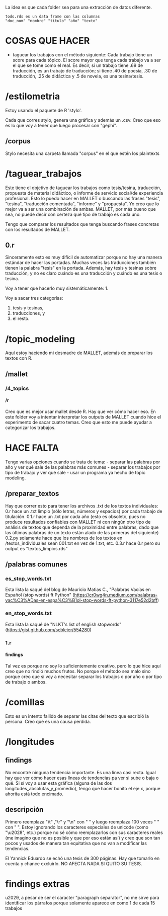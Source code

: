 La idea es que cada folder sea para una extracción de datos diferente.

    todo.rds es un data frame con las columnas
    "doc_num" "nombre" "titulo" "año" "texto"


# COSAS QUE HACER
- taguear los trabajos con el método siguiente: Cada trabajo tiene un score
para cada tópico. El score mayor que tenga cada trabajo va a ser el que se
tome como el real. Es decir, si un trabajo tiene .69 de traducción, es un 
trabajo de traducción; si tiene .40 de poesía, .30 de traducción, .25 de
didáctica y .5 de novela, es una tesina/tesis.

# /estilometria
Estoy usando el paquete de R 'stylo'.

Cada que corres stylo, genera una gráfica y además un .csv. Creo que eso es lo
que voy a tener que luego procesar con "gephi".

## /corpus
Stylo necesita una carpeta llamada "corpus" en el que estén los plaintexts




# /taguear_trabajos
Este tiene el objetivo de taguear los trabajos como tesis/tesina, traducción,
propuesta de material didáctico, o informe de servicio social/de experiencia
profesional.
Esto lo puedo hacer en MALLET o buscando las frases "tesis", "tesina",
"traducción comentada", "informe" y "propuesta".
Yo creo que lo mejor va a ser una combinación de ambas. MALLET, por más bueno
que sea, no puede decir con certeza qué tipo de trabajo es cada uno. 

Tengo que comparar los resultados que tenga buscando frases concretas con los
resultados de MALLET.

## 0.r
Sinceramente esto es muy difícil de automatizar porque no hay una manera
estándar de hacer las portadas. Muchas veces las traducciones también tienen la
palabra "tesis" en la portada. Además, hay tesis y tesinas sobre traducción, y
no es claro cuándo es una traducción y cuándo es una tesis o tesina.

Voy a tener que hacerlo muy sistemáticamente:
1. 

Voy a sacar tres categorías:
1. tesis y tesinas,
2. traducciones, y
3. el resto.

# /topic_modeling
Aquí estoy haciendo mi desmadre de MALLET, además de preparar los textos con R.

## /mallet
### /4_topics
#### /r
Creo que es mejor usar mallet desde R. Hay que ver cómo hacer eso.
En este folder voy a intentar interpretar los outputs de MALLET cuando hice el
experimento de sacar cuatro temas. Creo que esto me puede ayudar a categorizar
los trabajos.

# HACE FALTA
Tengo varias opciones cuando se trata de tema:
    - separar las palabras por año y ver qué sale de las palabras más comunes
    - separar los trabajos por tipo de trabajo y ver qué sale
    - usar un programa ya hecho de topic modeling.

## /preparar_textos
Hay que correr esto para tener los archivos .txt de los textos individuales:
0.r hace un .txt limpio (sólo letras, números y espacios) por cada trabajo de
titulación.
0.1.r hace un .txt por cada año (esto es obsoleto, pues no produce resultados
confiables con MALLET ni con ningún otro tipo de análisis de textos que
dependa de la proximidad entre palabras, dado que las últimas palabras de un
texto están alado de las primeras del siguiente)
0.2.py solamente hace que los nombres de los textos en /textos_individuales
sean 001.txt en vez de 1.txt, etc.
0.3.r hace 0.r pero su output es "textos_limpios.rds"

## /palabras comunes
### es_stop_words.txt
Esta lista la saqué del blog de Mauricio Matias C., "Palabras Vacías en Español (stop words) ft Python"
(https://cr0wg4n.medium.com/palabras-vac%C3%ADas-en-espa%C3%B1ol-stop-words-ft-python-3117e52d2bff)

### en_stop_words.txt
Esta lista la saqué de "NLKT's list of english stopwords"
(https://gist.github.com/sebleier/554280)

### 1.r
#### findings
Tal vez es porque no soy lo suficientemente creativo, pero lo que hice aquí
creo que no rindió muchos frutos. No porque el método sea malo sino porque creo
que sí voy a necesitar separar los trabajos o por año o por tipo de trabajo o 
ambos.

# /comillas
Esto es un intento fallido de separar las citas del texto que escribió la
persona. Creo que es una causa perdida.

# /longitudes
## findings
No encontré ninguna tendencia importante. Es una línea casi recta. Igual hay
que ver cómo hacer esas líneas de tendencias pa ver si sube o baja o qué.
Si sí voy a usar esta gráfica (alguna de las dos longitudes_absolutas_y_promedio),
tengo que hacer bonito el eje x, porque ahorita está todo encimado.

## descripción
Primero reemplaza "\\t" ,"\\r" y "\\n" con " " y luego reemplaza 100 veces "  "
con " ".
Estoy ignorando los caracteres especiales de unicode (como "\\u2028", etc.)
porque no sé cómo reemplazarlos con sus caracteres reales (me imagino que no es
posible y que por eso están así) y creo que son tan pocos y usados de manera
tan equitativa que no van a modificar las tendencias.

El Yannick Eduardo se echó una tesis de 300 páginas. Hay que tomarlo en cuenta
y chance excluirlo. NO AFECTA NADA SI QUITO SU TESIS.

# findings extras
u2029, a pesar de ser el caracter "paragraph separator", no me sirve para
identificar los párrafos porque solamente aparece en como 1 de cada 15 trabajos